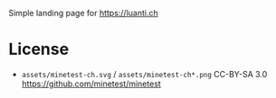Simple landing page for https://luanti.ch

# License

* `assets/minetest-ch.svg` / `assets/minetest-ch*.png` CC-BY-SA 3.0 https://github.com/minetest/minetest